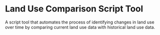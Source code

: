 # Land Use Comparison Script Tool

A script tool that automates the process of identifying changes in land use over time by comparing current land use data with historical land use data.
